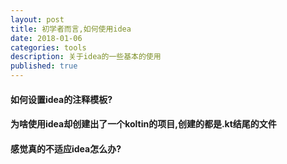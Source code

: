 ```yaml
---
layout: post
title: 初学者而言,如何使用idea
date: 2018-01-06
categories: tools
description: 关于idea的一些基本的使用
published: true
---
```


#### 如何设置idea的注释模板?

#### 为啥使用idea却创建出了一个koltin的项目,创建的都是.kt结尾的文件

#### 感觉真的不适应idea怎么办?

